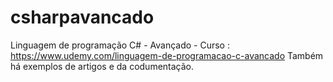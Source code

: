 # csharpavancado
Linguagem de programação C# - Avançado - Curso : https://www.udemy.com/linguagem-de-programacao-c-avancado
Também há exemplos de artigos e da codumentação.

